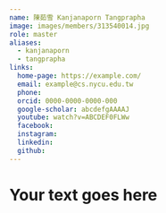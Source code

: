 ```yaml
---
name: 陳茹雪 Kanjanaporn Tangprapha 
image: images/members/313540014.jpg 
role: master
aliases:
  - kanjanaporn
  - tangprapha
links:
  home-page: https://example.com/
  email: example@cs.nycu.edu.tw
  phone: 
  orcid: 0000-0000-0000-000
  google-scholar: abcdefgAAAAJ
  youtube: watch?v=ABCDEF0FLWw
  facebook:
  instagram:
  linkedin:
  github:
---
```

# Your text goes here
